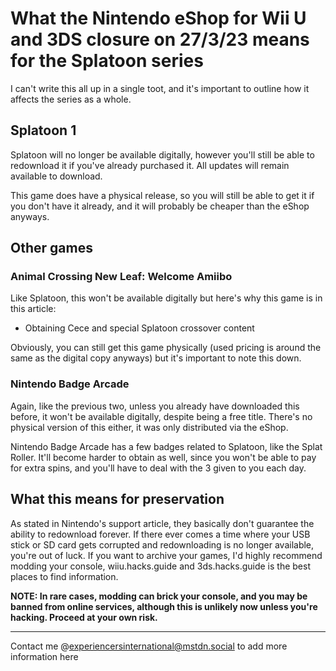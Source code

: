 # What the Nintendo eShop for Wii U and 3DS closure on 27/3/23 means for the Splatoon series

I can't write this all up in a single toot, and it's important to outline how it affects the series as a whole.

## Splatoon 1

Splatoon will no longer be available digitally, however you'll still be able to redownload it if you've already purchased it. All updates will remain available to download.

This game does have a physical release, so you will still be able to get it if you don't have it already, and it will probably be cheaper than the eShop anyways.

## Other games

### Animal Crossing New Leaf: Welcome Amiibo

Like Splatoon, this won't be available digitally but here's why this game is in this article:

- Obtaining Cece and special Splatoon crossover content

Obviously, you can still get this game physically (used pricing is around the same as the digital copy anyways) but it's important to note this down.

### Nintendo Badge Arcade

Again, like the previous two, unless you already have downloaded this before, it won't be available digitally, despite being a free title. There's no physical version of this either, it was only distributed via the eShop.

Nintendo Badge Arcade has a few badges related to Splatoon, like the Splat Roller. It'll become harder to obtain as well, since you won't be able to pay for extra spins, and you'll have to deal with the 3 given to you each day.

## What this means for preservation

As stated in Nintendo's support article, they basically don't guarantee the ability to redownload forever. If there ever comes a time where your USB stick or SD card gets corrupted and redownloading is no longer available, you're out of luck. If you want to archive your games, I'd highly recommend modding your console, wiiu.hacks.guide and 3ds.hacks.guide is the best places to find information.

**NOTE: In rare cases, modding can brick your console, and you may be banned from online services, although this is unlikely now unless you're hacking. Proceed at your own risk.**

---

Contact me @experiencersinternational@mstdn.social to add more information here
